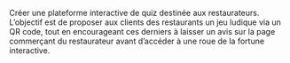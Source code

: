 Créer une plateforme interactive de quiz destinée aux restaurateurs. L’objectif est de proposer aux clients des restaurants un jeu ludique via un QR code, tout en encourageant ces derniers à laisser un avis sur la page commerçant du restaurateur avant d’accéder à une roue de la fortune interactive.

